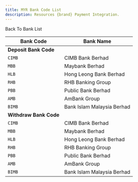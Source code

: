 ```yaml
---
title: MYR Bank Code List
description: Resources {brand} Payment Integration. 
---
```


<x-button href="/docs/banks">Back To Bank List</x-button>

| Bank Code              | Bank Name                  |
| ---------------------- | -------------------------- |
| **Deposit Bank Code**  |
| `CIMB`                 | CIMB Bank Berhad           |
| `MBB`                  | Maybank Berhad             |
| `HLB`                  | Hong Leong Bank Berhad     |
| `RHB`                  | RHB Banking Group          |
| `PBB`                  | Public Bank Berhad         |
| `AMB`                  | AmBank Group               |
| `BIMB`                 | Bank Islam Malaysia Berhad |
| **Withdraw Bank Code** |
| `CIMB`                 | CIMB Bank Berhad           |
| `MBB`                  | Maybank Berhad             |
| `HLB`                  | Hong Leong Bank Berhad     |
| `RHB`                  | RHB Banking Group          |
| `PBB`                  | Public Bank Berhad         |
| `AMB`                  | AmBank Group               |
| `BIMB`                 | Bank Islam Malaysia Berhad |

